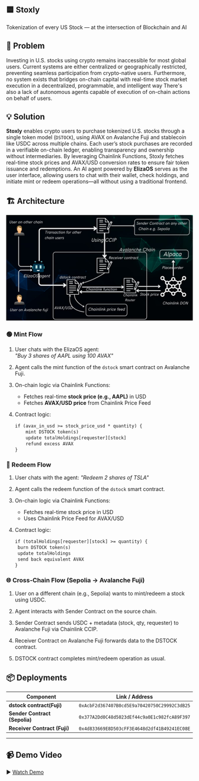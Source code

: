 ## 🟦 Stoxly
Tokenization of every US Stock — at the intersection of Blockchain and AI

## 🧩 Problem
Investing in U.S. stocks using crypto remains inaccessible for most global users. Current systems are either centralized or geographically restricted, preventing seamless participation from crypto-native users.
Furthermore, no system exists that bridges on-chain capital with real-time stock market execution in a decentralized, programmable, and intelligent way
There's also a lack of autonomous agents capable of execution of on-chain actions on behalf of users.

## 💡 Solution

**Stoxly** enables crypto users to purchase tokenized U.S. stocks through a single token model (`DSTOCK`), using AVAX on Avalanche Fuji and stablecoin like USDC across multiple chains.
Each user’s stock purchases are recorded in a verifiable on-chain ledger, enabling transparency and ownership without intermediaries. By leveraging Chainlink Functions, Stoxly fetches real-time stock prices and AVAX/USD conversion rates to ensure fair token issuance and redemptions.
An AI agent powered by **ElizaOS** serves as the user interface, allowing users to chat with their wallet, check holdings, and initiate mint or redeem operations—all without using a traditional frontend.

## 🏗️ Architecture
![architecture](/dstockArchitecture.jpg)

### 🟢 Mint Flow

1. User chats with the ElizaOS agent:  
   _"Buy 3 shares of AAPL using 100 AVAX"_

2. Agent calls the mint function of the `dstock` smart contract on Avalanche Fuji.

3. On-chain logic via Chainlink Functions:
   - Fetches real-time **stock price (e.g., AAPL)** in USD
   - Fetches **AVAX/USD price** from Chainlink Price Feed

4. Contract logic:
   ```solidity
   if (avax_in_usd >= stock_price_usd * quantity) {
       mint DSTOCK token(s)
       update totalHoldings[requester][stock]
       refund excess AVAX
   }
### 🔴 Redeem Flow

1. User chats with the agent:
   _"Redeem 2 shares of TSLA"_

2. Agent calls the redeem function of the `dstock` smart contract.

3. On-chain logic via Chainlink Functions:
   - Fetches real-time stock price in USD
   - Uses Chainlink Price Feed for AVAX/USD

4. Contract logic:
   ```solidity
   if (totalHoldings[requester][stock] >= quantity) {
    burn DSTOCK token(s)
    update totalHoldings
    send back equivalent AVAX
   }  

### 🌐 Cross-Chain Flow (Sepolia → Avalanche Fuji)
1. User on a different chain (e.g., Sepolia) wants to mint/redeem a stock using USDC.

2. Agent interacts with Sender Contract on the source chain.

3. Sender Contract sends USDC + metadata (stock, qty, requester) to Avalanche Fuji via Chainlink CCIP.

4. Receiver Contract on Avalanche Fuji forwards data to the DSTOCK contract.

5. DSTOCK contract completes mint/redeem operation as usual.

## 📦 Deployments

| Component                     | Link / Address |
|-------------------------------|----------------|
| **dstock contract(Fuji)**     | `0xAcbF2d367407B0cd5E9a70420750C29992C3dB25` |
| **Sender Contract (Sepolia)** | `0x377A2Dd0C48d5023dEf44c9a0E1c982fcA89F397` |
| **Receiver Contract (Fuji)**  | `0x4d833669E8D503cFF3E4648d2df41B49241EC08E` |

---

## 📹 Demo Video

▶️ [Watch Demo]([https://youtu.be/K_3fF6cZhGM?si=oflS3frMChzmS5t8](https://youtu.be/jfRgW0D9VWc))
   
